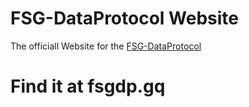 # FSG-DataProtocol Website
The officiall Website for the [FSG-DataProtocol](http://github.com/GQDeltex/FSG-DataProtocol)

# Find it at fsgdp.gq
